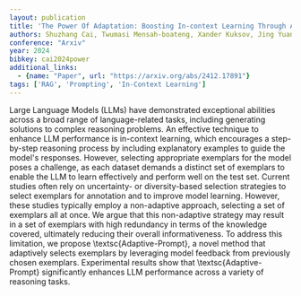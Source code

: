 ```yaml
---
layout: publication
title: 'The Power Of Adaptation: Boosting In-context Learning Through Adaptive Prompting'
authors: Shuzhang Cai, Twumasi Mensah-boateng, Xander Kuksov, Jing Yuan, Shaojie Tang
conference: "Arxiv"
year: 2024
bibkey: cai2024power
additional_links:
  - {name: "Paper", url: "https://arxiv.org/abs/2412.17891"}
tags: ['RAG', 'Prompting', 'In-Context Learning']
---
```

Large Language Models (LLMs) have demonstrated exceptional abilities across a
broad range of language-related tasks, including generating solutions to
complex reasoning problems. An effective technique to enhance LLM performance
is in-context learning, which encourages a step-by-step reasoning process by
including explanatory examples to guide the model's responses. However,
selecting appropriate exemplars for the model poses a challenge, as each
dataset demands a distinct set of exemplars to enable the LLM to learn
effectively and perform well on the test set. Current studies often rely on
uncertainty- or diversity-based selection strategies to select exemplars for
annotation and to improve model learning. However, these studies typically
employ a non-adaptive approach, selecting a set of exemplars all at once. We
argue that this non-adaptive strategy may result in a set of exemplars with
high redundancy in terms of the knowledge covered, ultimately reducing their
overall informativeness. To address this limitation, we propose
\textsc\{Adaptive-Prompt\}, a novel method that adaptively selects exemplars by
leveraging model feedback from previously chosen exemplars. Experimental
results show that \textsc\{Adaptive-Prompt\} significantly enhances LLM
performance across a variety of reasoning tasks.
